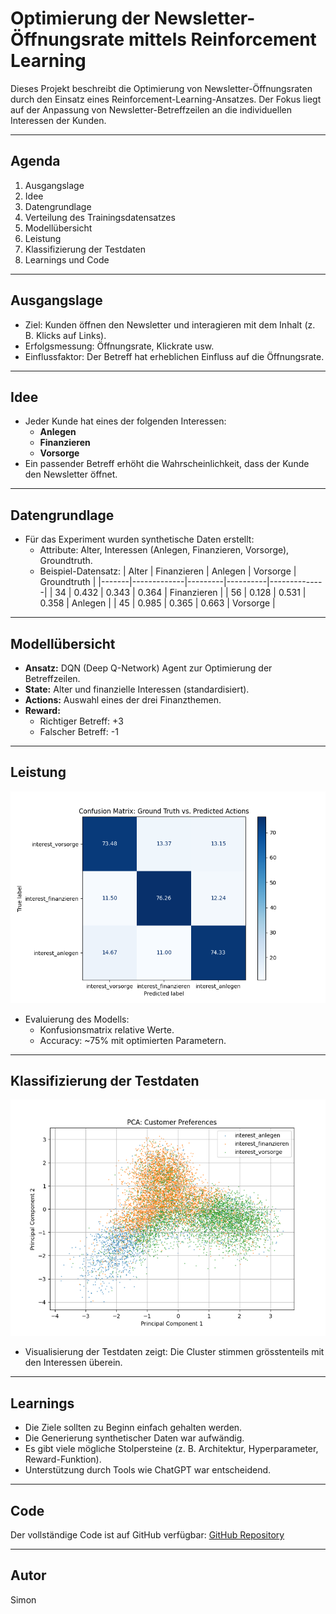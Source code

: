 # Optimierung der Newsletter-Öffnungsrate mittels Reinforcement Learning

Dieses Projekt beschreibt die Optimierung von Newsletter-Öffnungsraten durch den Einsatz eines Reinforcement-Learning-Ansatzes. Der Fokus liegt auf der Anpassung von Newsletter-Betreffzeilen an die individuellen Interessen der Kunden.

---

## Agenda

1. Ausgangslage
2. Idee
3. Datengrundlage
4. Verteilung des Trainingsdatensatzes
5. Modellübersicht
6. Leistung
7. Klassifizierung der Testdaten
8. Learnings und Code

---

## Ausgangslage

- Ziel: Kunden öffnen den Newsletter und interagieren mit dem Inhalt (z. B. Klicks auf Links).
- Erfolgsmessung: Öffnungsrate, Klickrate usw.
- Einflussfaktor: Der Betreff hat erheblichen Einfluss auf die Öffnungsrate.

---

## Idee

- Jeder Kunde hat eines der folgenden Interessen:
  - **Anlegen**
  - **Finanzieren**
  - **Vorsorge**
- Ein passender Betreff erhöht die Wahrscheinlichkeit, dass der Kunde den Newsletter öffnet.

---

## Datengrundlage

- Für das Experiment wurden synthetische Daten erstellt:
  - Attribute: Alter, Interessen (Anlegen, Finanzieren, Vorsorge), Groundtruth.
  - Beispiel-Datensatz:
    | Alter | Finanzieren | Anlegen | Vorsorge | Groundtruth  |
    |-------|-------------|---------|----------|--------------|
    | 34    | 0.432       | 0.343   | 0.364    | Finanzieren  |
    | 56    | 0.128       | 0.531   | 0.358    | Anlegen      |
    | 45    | 0.985       | 0.365   | 0.663    | Vorsorge     |

---

## Modellübersicht

- **Ansatz:** DQN (Deep Q-Network) Agent zur Optimierung der Betreffzeilen.
- **State:** Alter und finanzielle Interessen (standardisiert).
- **Actions:** Auswahl eines der drei Finanzthemen.
- **Reward:** 
  - Richtiger Betreff: +3
  - Falscher Betreff: -1

---

## Leistung

![Alt text](presentation/figures/cm_pct.png?raw=true "Clustering Testergebnisse")

- Evaluierung des Modells:
  - Konfusionsmatrix relative Werte.
  - Accuracy: ~75% mit optimierten Parametern.

---

## Klassifizierung der Testdaten

![Alt text](presentation/figures/pca_test_data_action_small.png?raw=true "Clustering Testergebnisse")

- Visualisierung der Testdaten zeigt:
  Die Cluster stimmen grösstenteils mit den Interessen überein.

---

## Learnings

- Die Ziele sollten zu Beginn einfach gehalten werden.
- Die Generierung synthetischer Daten war aufwändig.
- Es gibt viele mögliche Stolpersteine (z. B. Architektur, Hyperparameter, Reward-Funktion).
- Unterstützung durch Tools wie ChatGPT war entscheidend.

---

## Code

Der vollständige Code ist auf GitHub verfügbar: [GitHub Repository](https://github.com/ssch-fpv/lr_newsletter)

---

## Autor

Simon
